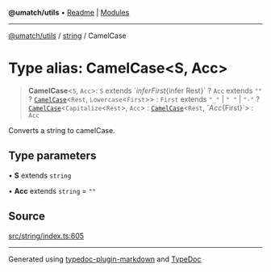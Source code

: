 **@umatch/utils** • [Readme](../../index.md) \| [Modules](../../modules.md)

***

[@umatch/utils](../../modules.md) / [string](../index.md) / CamelCase

# Type alias: CamelCase\<S, Acc\>

> **CamelCase**\<`S`, `Acc`\>: `S` extends \`${infer First}${infer Rest}\` ? `Acc` extends `""` ? [`CamelCase`](CamelCase.md)\<`Rest`, `Lowercase`\<`First`\>\> : `First` extends `"_"` \| `" "` \| `"-"` ? [`CamelCase`](CamelCase.md)\<`Capitalize`\<`Rest`\>, `Acc`\> : [`CamelCase`](CamelCase.md)\<`Rest`, \`${Acc}${First}\`\> : `Acc`

Converts a string to camelCase.

## Type parameters

• **S** extends `string`

• **Acc** extends `string` = `""`

## Source

[src/string/index.ts:605](https://github.com/umatch-oficial/utils/blob/6b2757d/src/string/index.ts#L605)

***

Generated using [typedoc-plugin-markdown](https://www.npmjs.com/package/typedoc-plugin-markdown) and [TypeDoc](https://typedoc.org/)
